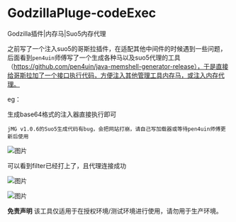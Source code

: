 # GodzillaPluge-codeExec
Godzilla插件|内存马|Suo5内存代理

   之前写了一个注入suo5的哥斯拉插件，在适配其他中间件的时候遇到一些问题，后面看到`pen4uin`师傅写了一个生成各种马以及suo5代理的工具（https://github.com/pen4uin/java-memshell-generator-release），于是直接给哥斯拉加了一个接口执行代码，方便注入其他管理工具内存马，或注入内存代理。

eg：

生成base64格式的注入器直接执行即可

`jMG v1.0.6的Suo5生成代码有bug，会把网站打崩，请自己写加载器或等待pen4uin师傅更新后使用`

![图片](https://github.com/1ucky7/GodzillaPluge-codeExec/assets/145323730/3ca837b0-cd5d-4b91-a228-7023175393d5)


可以看到filter已经打上了，且代理连接成功

![图片](https://github.com/1ucky7/GodzillaPluge-codeExec/assets/145323730/2c6a6b48-566f-44f6-83d1-fbab4f39977f)


![图片](https://github.com/1ucky7/GodzillaPluge-codeExec/assets/145323730/1482cf04-4fd0-495d-83c5-cab38abeadb6)

**免责声明**
该工具仅适用于在授权环境/测试环境进行使用，请勿用于生产环境。
